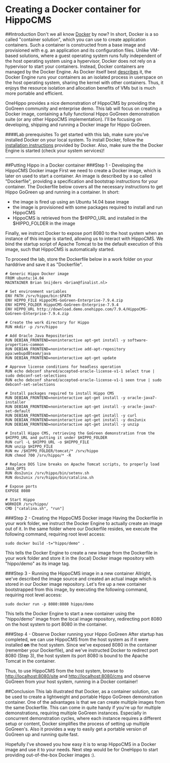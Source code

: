 Creating a Docker container for HippoCMS
===================================
##Introduction
Don't we all know [Docker](https://www.docker.com/) by now? In short, Docker is a so called "container solution", which you can use to create application containers. Such a container is constructed from a base image and provisioned with e.g. an application and its configuration files. Unlike VM-based solutions, where a guest operating system runs fully independent of the host operating system using a hypervisor, Docker does not rely on a hypervisor to start your containers. Instead, Docker containers are managed by the Docker Engine. As Docker itself best [describes](https://www.docker.com/whatisdocker/) it, the Docker Engine runs your containers as an isolated process in userspace on the host operating system, sharing the kernel with other containers. Thus, it enjoys the resource isolation and allocation benefits of VMs but is much more portable and efficient.

OneHippo provides a nice demonstration of HippoCMS by providing the GoGreen community and enterprise demo. This lab will focus on creating a Docker image, containing a fully functional Hippo GoGreen demonstration suite (or any other HippoCMS implementation). I'll be focusing on developing, shipping and running a Docker image for Hippo GoGreen. 

####Lab prerequisites
To get started with this lab, make sure you've installed Docker on your local system. To install Docker, follow the [installation instructions](https://docs.docker.com/installation/#installation) provided by Docker. Also, make sure the the Docker Engine is started (check your system services)!

----
##Putting Hippo in a Docker container
###Step 1 - Developing the HippoCMS Docker image
First we need to create a Docker image, which is later on used to start a container. An image is described by a so called "Dockerfile", providing a specification and bootstrap instructions for your container. The Dockerfile below covers all the necessary instructions to get Hippo GoGreen up and running in a container. In short:

 - the image is fired up using an Ubuntu 14.04 base image
 - the image is provisioned with some packages required to install and run HippoCMS
 - HippoCMS is retrieved from the \$HIPPO_URL and installed in the \$HIPPO_FOLDER in the image
 
Finally, we instruct Docker to expose port 8080 to the host system when an instance of this image is started, allowing us to interact with HippoCMS. We bind the startup script of Apache Tomcat to be the default execution of this image, such that HippoCMS is automatically started.

To proceed the lab, store the Dockerfile below in a work folder on your harddrive and save it as "Dockerfile".

```
# Generic Hippo Docker image
FROM ubuntu:14.04
MAINTAINER Brian Snijders <brian@finalist.nl>

# Set environment variables
ENV PATH /srv/hippo/bin:$PATH
ENV HIPPO_FILE HippoCMS-GoGreen-Enterprise-7.9.4.zip
ENV HIPPO_FOLDER HippoCMS-GoGreen-Enterprise-7.9.4
ENV HIPPO_URL http://download.demo.onehippo.com/7.9.4/HippoCMS-GoGreen-Enterprise-7.9.4.zip

# Create the work directory for Hippo
RUN mkdir -p /srv/hippo

# Add Oracle Java Repositories
RUN DEBIAN_FRONTEND=noninteractive apt-get install -y software-properties-common
RUN DEBIAN_FRONTEND=noninteractive add-apt-repository ppa:webupd8team/java
RUN DEBIAN_FRONTEND=noninteractive apt-get update

# Approve license conditions for headless operation
RUN echo debconf shared/accepted-oracle-license-v1-1 select true | sudo debconf-set-selections
RUN echo debconf shared/accepted-oracle-license-v1-1 seen true | sudo debconf-set-selections

# Install packages required to install Hippo CMS
RUN DEBIAN_FRONTEND=noninteractive apt-get install -y oracle-java7-installer
RUN DEBIAN_FRONTEND=noninteractive apt-get install -y oracle-java7-set-default
RUN DEBIAN_FRONTEND=noninteractive apt-get install -y curl
RUN DEBIAN_FRONTEND=noninteractive apt-get install -y dos2unix
RUN DEBIAN_FRONTEND=noninteractive apt-get install -y unzip

# Install Hippo CMS, retrieving the GoGreen demonstration from the $HIPPO_URL and putting it under $HIPPO_FOLDER
RUN curl -L $HIPPO_URL -o $HIPPO_FILE
RUN unzip $HIPPO_FILE
RUN mv /$HIPPO_FOLDER/tomcat/* /srv/hippo
RUN chmod 700 /srv/hippo/* -R

# Replace DOS line breaks on Apache Tomcat scripts, to properly load JAVA_OPTS
RUN dos2unix /srv/hippo/bin/setenv.sh
RUN dos2unix /srv/hippo/bin/catalina.sh

# Expose ports
EXPOSE 8080

# Start Hippo
WORKDIR /srv/hippo/
CMD ["catalina.sh", "run"]
```

###Step 2 - Creating the HippoCMS Docker image
Having the Dockerfile in your work folder, we instruct the Docker Engine to actually create an image out of it. In the same folder where our Dockerfile resides, we execute the following command, requiring root level access:

```sudo docker build -t="hippo/demo" .```

This tells the Docker Engine to create a new image from the Dockerfile in your work folder and store it in the (local) Docker image repository with "hippo/demo" as its image tag.

###Step 3 - Running the HippoCMS image in a new container
Allright, we've described the image source and created an actual image which is stored in our Docker image repository. Let's fire up a new container bootstrapped from this image, by executing the following command, requiring root level access:

```sudo docker run -p 8080:8080 hippo/demo```

This tells the Docker Engine to start a new container using the "hippo/demo" image from the local image repository, redirecting port 8080 on the host system to port 8080 in the container. 

###Step 4 - Observe Docker running your Hippo GoGreen
After startup has completed, we can use HippoCMS from the host system as if it were installed **on** the host system. Since we've exposed 8080 in the container (remember your Dockerfile), and we've instructed Docker to redirect port 8080 (Step 3), the host system its port 8080 is bound to the Apache Tomcat in the container. 

Thus, to use HippoCMS from the host system, browse to [http://localhost:8080/site](http://localhost:8080/site) and [http://localhost:8080/cms](http://localhost:8080/cms) and observe GoGreen from your host system, running in a Docker container!

##Conclusion
This lab illustrated that Docker, as a container solution, can be used to create a lightweight and portable Hippo GoGreen demonstration container. One of the advantages is that we can create multiple images from the same Dockerfile. This can come in quite handy if you're up for multiple demonstrations, requiring multiple GoGreen instances. Especially in concurrent demonstration cycles, where each instance requires a different setup or content, Docker simplifies the process of setting up multiple GoGreen's. Also it provides a way to easily get a portable version of GoGreen up and running quite fast. 

Hopefully I've showed you how easy it is to wrap HippoCMS in a Docker image and use it to your needs. Next step would be for OneHippo to start providing out-of-the-box Docker images :).

